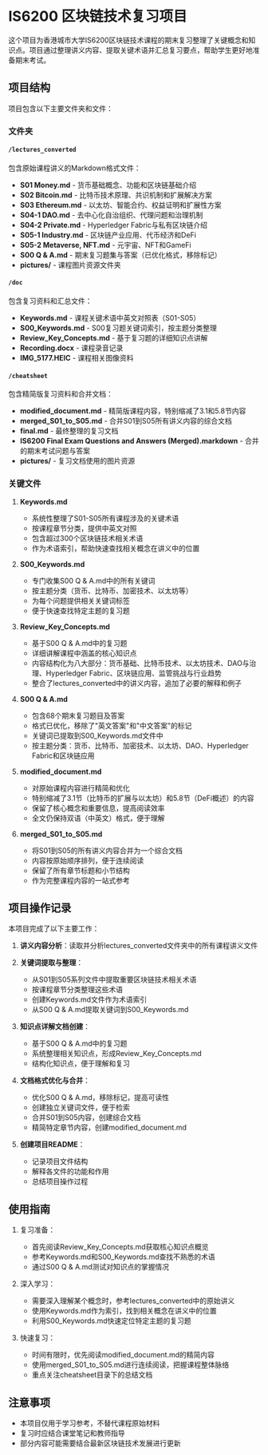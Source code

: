 # IS6200 区块链技术复习项目

这个项目为香港城市大学IS6200区块链技术课程的期末复习整理了关键概念和知识点。项目通过整理讲义内容、提取关键术语并汇总复习要点，帮助学生更好地准备期末考试。

## 项目结构

项目包含以下主要文件夹和文件：

### 文件夹

#### `/lectures_converted`

包含原始课程讲义的Markdown格式文件：

- **S01 Money.md** - 货币基础概念、功能和区块链基础介绍
- **S02 Bitcoin.md** - 比特币技术原理、共识机制和扩展解决方案
- **S03 Ethereum.md** - 以太坊、智能合约、权益证明和扩展性方案
- **S04-1 DAO.md** - 去中心化自治组织、代理问题和治理机制
- **S04-2 Private.md** - Hyperledger Fabric与私有区块链介绍
- **S05-1 Industry.md** - 区块链产业应用、代币经济和DeFi
- **S05-2 Metaverse, NFT.md** - 元宇宙、NFT和GameFi
- **S00 Q & A.md** - 期末复习题集与答案（已优化格式，移除标记）
- **pictures/** - 课程图片资源文件夹

#### `/doc`

包含复习资料和汇总文件：

- **Keywords.md** - 课程关键术语中英文对照表（S01-S05）
- **S00_Keywords.md** - S00复习题关键词索引，按主题分类整理
- **Review_Key_Concepts.md** - 基于复习题的详细知识点讲解
- **Recording.docx** - 课程录音记录
- **IMG_5177.HEIC** - 课程相关图像资料

#### `/cheatsheet`

包含精简版复习资料和合并文档：

- **modified_document.md** - 精简版课程内容，特别缩减了3.1和5.8节内容
- **merged_S01_to_S05.md** - 合并S01到S05所有讲义内容的综合文档
- **final.md** - 最终整理的复习文档
- **IS6200 Final Exam Questions and Answers (Merged).markdown** - 合并的期末考试问题与答案
- **pictures/** - 复习文档使用的图片资源

### 关键文件

1. **Keywords.md**
   - 系统性整理了S01-S05所有课程涉及的关键术语
   - 按课程章节分类，提供中英文对照
   - 包含超过300个区块链技术相关术语
   - 作为术语索引，帮助快速查找相关概念在讲义中的位置

2. **S00_Keywords.md**
   - 专门收集S00 Q & A.md中的所有关键词
   - 按主题分类（货币、比特币、加密技术、以太坊等）
   - 为每个问题提供相关关键词标签
   - 便于快速查找特定主题的复习题

3. **Review_Key_Concepts.md**
   - 基于S00 Q & A.md中的复习题
   - 详细讲解课程中涵盖的核心知识点
   - 内容结构化为八大部分：货币基础、比特币技术、以太坊技术、DAO与治理、Hyperledger Fabric、区块链应用、监管挑战与行业趋势
   - 整合了lectures_converted中的讲义内容，追加了必要的解释和例子

4. **S00 Q & A.md**
   - 包含68个期末复习题目及答案
   - 格式已优化，移除了"英文答案"和"中文答案"的标记
   - 关键词已提取到S00_Keywords.md文件中
   - 按主题分类：货币、比特币、加密技术、以太坊、DAO、Hyperledger Fabric和区块链应用

5. **modified_document.md**
   - 对原始课程内容进行精简和优化
   - 特别缩减了3.1节（比特币的扩展与以太坊）和5.8节（DeFi概述）的内容
   - 保留了核心概念和重要信息，提高阅读效率
   - 全文仍保持双语（中英文）格式，便于理解

6. **merged_S01_to_S05.md**
   - 将S01到S05的所有讲义内容合并为一个综合文档
   - 内容按原始顺序排列，便于连续阅读
   - 保留了所有章节标题和小节结构
   - 作为完整课程内容的一站式参考

## 项目操作记录

本项目完成了以下主要工作：

1. **讲义内容分析**：读取并分析lectures_converted文件夹中的所有课程讲义文件

2. **关键词提取与整理**：
   - 从S01到S05系列文件中提取重要区块链技术相关术语
   - 按课程章节分类整理这些术语
   - 创建Keywords.md文件作为术语索引
   - 从S00 Q & A.md提取关键词到S00_Keywords.md

3. **知识点详解文档创建**：
   - 基于S00 Q & A.md中的复习题
   - 系统整理相关知识点，形成Review_Key_Concepts.md
   - 结构化知识点，便于理解和复习

4. **文档格式优化与合并**：
   - 优化S00 Q & A.md，移除标记，提高可读性
   - 创建独立关键词文件，便于检索
   - 合并S01到S05内容，创建综合文档
   - 精简特定章节内容，创建modified_document.md

5. **创建项目README**：
   - 记录项目文件结构
   - 解释各文件的功能和作用
   - 总结项目操作过程

## 使用指南

1. 复习准备：
   - 首先阅读Review_Key_Concepts.md获取核心知识点概览
   - 参考Keywords.md和S00_Keywords.md查找不熟悉的术语
   - 通过S00 Q & A.md测试对知识点的掌握情况

2. 深入学习：
   - 需要深入理解某个概念时，参考lectures_converted中的原始讲义
   - 使用Keywords.md作为索引，找到相关概念在讲义中的位置
   - 利用S00_Keywords.md快速定位特定主题的复习题

3. 快速复习：
   - 时间有限时，优先阅读modified_document.md的精简内容
   - 使用merged_S01_to_S05.md进行连续阅读，把握课程整体脉络
   - 重点关注cheatsheet目录下的总结文档

## 注意事项

- 本项目仅用于学习参考，不替代课程原始材料
- 复习时应结合课堂笔记和教师指导
- 部分内容可能需要结合最新区块链技术发展进行更新 